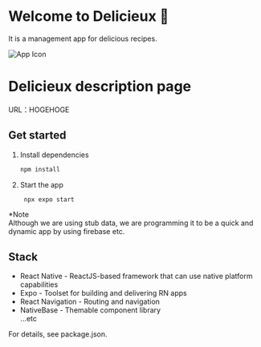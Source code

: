 # Welcome to Delicieux 👋
It is a management app for delicious recipes.

![App Icon](https://github.com/sanflat/cabinet/blob/main/images/delisux.png "App Icon")


# Delicieux description page

URL：HOGEHOGE

## Get started

1. Install dependencies

   ```bash
   npm install
   ```

2. Start the app

   ```bash
    npx expo start
   ```

*Note  
Although we are using stub data, we are programming it to be a quick and dynamic app by using firebase etc.
  
## Stack
- React Native - ReactJS-based framework that can use native platform capabilities
- Expo - Toolset for building and delivering RN apps
- React Navigation - Routing and navigation
- NativeBase - Themable component library  
...etc 

For details, see package.json.
